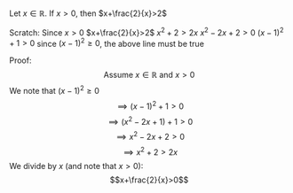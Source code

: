 Let $x \in \mathbb{R}$. If $x > 0$, then $x+\frac{2}{x}>2$

Scratch:
Since $x>0$
$x+\frac{2}{x}>2$
$x^2+2>2x$
$x^2-2x+2>0$
$(x-1)^2+1>0$
since $(x-1)^2\geq 0$, the above line must be true 

Proof:
$$\text{Assume }x \in \mathbb{R}\text{ and } x>0$$
We note that $(x-1)^2\geq 0$
$$\implies(x-1)^2+1>0$$
$$\implies (x^2-2x+1)+1>0$$
$$\implies x^2-2x+2>0$$
$$\implies x^2+2>2x$$
We divide by $x$ (and note that $x>0$):
$$x+\frac{2}{x}>0$$
